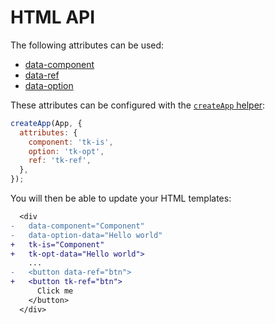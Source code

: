 # HTML API

The following attributes can be used:

- [data-component](./data-component.md)
- [data-ref](./data-ref.md)
- [data-option](./data-option.md)

These attributes can be configured with the [`createApp` helper](/api/helpers/createApp.html):

```js
createApp(App, {
  attributes: {
    component: 'tk-is',
    option: 'tk-opt',
    ref: 'tk-ref',
  },
});
```

You will then be able to update your HTML templates:

```diff
  <div
-   data-component="Component"
-   data-option-data="Hello world"
+   tk-is="Component"
+   tk-opt-data="Hello world">
    ...
-   <button data-ref="btn">
+   <button tk-ref="btn">
      Click me
    </button>
  </div>
```
